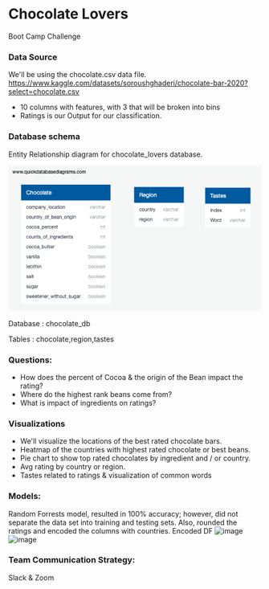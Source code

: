 # Chocolate Lovers
Boot Camp Challenge

### Data Source
We'll be using the chocolate.csv data file.
https://www.kaggle.com/datasets/soroushghaderi/chocolate-bar-2020?select=chocolate.csv
* 10 columns with features, with 3 that will be broken into bins
* Ratings is our Output for our classification.

### Database schema

Entity Relationship diagram for chocolate_lovers database. 

![main](resources/chocolate_lovers.png)

Database : chocolate_db

Tables : chocolate,region,tastes



### Questions:
* How does the percent of Cocoa & the origin of the Bean impact the rating?
* Where do the highest rank beans come from?
* What is impact of ingredients on ratings?

### Visualizations
* We'll visualize the locations of the best rated chocolate bars.
* Heatmap of the countries with highest rated chocolate or best beans.
* Pie chart to show top rated chocolates by ingredient and / or country.
* Avg rating by country or region.
* Tastes related to ratings & visualization of common words

### Models:
Random Forrests model, resulted in 100% accuracy; however, did not separate the data set into training and testing sets. Also, rounded the ratings and encoded the columns with countries. 
Encoded DF
![image](https://user-images.githubusercontent.com/96098938/168457617-f5788bbd-b3d8-43a0-a168-a56abd86c9c6.png)
![image](https://user-images.githubusercontent.com/96098938/168457641-70682550-7c8b-471c-987e-42f384db6a73.png)


### Team Communication Strategy:
Slack & Zoom
